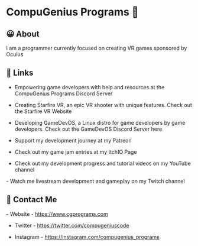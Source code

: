# CompuGenius Programs 👋

## 😀 About
I am a programmer currently focused on creating VR games sponsored by Oculus​​

## 🔗 Links
- Empowering game developers with help and resources at the CompuGenius Programs Discord Server​
- Creating Starfire VR, an epic VR shooter with unique features. Check out the Starfire VR Website​
- Developing GameDevOS, a Linux distro for game developers by game developers. Check out the GameDevOS Discord Server​ here

- Support my development journey at my Patreon​​

- Check out my game jam entries at my  ItchIO Page​​

- Check out my development progress and tutorial videos on my YouTube channel​

​- Watch me livestream development and gameplay on my Twitch channel​​​


## 📧 Contact Me

​- Website - https://www.cgprograms.com​

- Twitter - https://twitter.com/compugeniuscode​

- Instagram - https://instagram.com/compugenius_programs​
